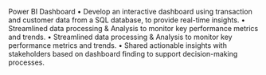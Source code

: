 Power BI Dashboard
•	Develop an interactive dashboard using transaction and customer data from a SQL database, to provide real-time insights.
•	Streamlined data processing & Analysis to monitor key performance metrics and trends.
•	Streamlined data processing & Analysis to monitor key performance metrics and trends.
•	Shared actionable insights with stakeholders based on dashboard finding to support decision-making processes.
